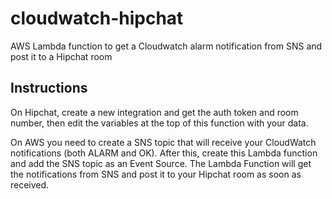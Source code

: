 # cloudwatch-hipchat
AWS Lambda function to get a Cloudwatch alarm notification from SNS and post it to a Hipchat room

## Instructions

On Hipchat, create a new integration and get the auth token and room number, then edit the variables at the top of this function with your data.

On AWS you need to create a SNS topic that will receive your CloudWatch notifications (both ALARM and OK). After this, create this Lambda function and add the SNS topic as an Event Source. The Lambda Function will get the notifications from SNS and post it to your Hipchat room as soon as received.
